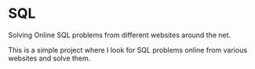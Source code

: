 # SQL
Solving Online SQL problems from different websites around the net.

This is a simple project where I look for SQL problems online from various websites and solve them.
